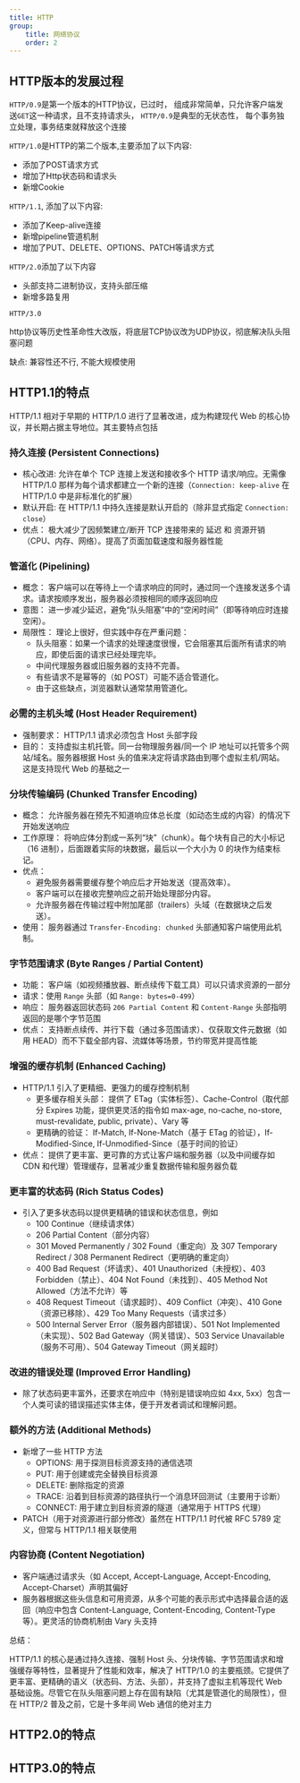 ```yaml
---
title: HTTP
group:
    title: 网络协议
    order: 2
---
```



## HTTP版本的发展过程

`HTTP/0.9`是第一个版本的HTTP协议，已过时， 组成非常简单，只允许客户端发送`GET`这一种请求，且不支持请求头， `HTTP/0.9`是典型的无状态性， 每个事务独立处理，事务结束就释放这个连接

`HTTP/1.0`是HTTP的第二个版本,主要添加了以下内容:

- 添加了POST请求方式
- 增加了Http状态码和请求头
- 新增Cookie

`HTTP/1.1`, 添加了以下内容:

- 添加了Keep-alive连接
- 新增pipeline管道机制
- 增加了PUT、DELETE、OPTIONS、PATCH等请求方式

`HTTP/2.0`添加了以下内容

- 头部支持二进制协议，支持头部压缩
- 新增多路复用

`HTTP/3.0`

http协议等历史性革命性大改版，将底层TCP协议改为UDP协议，彻底解决队头阻塞问题

缺点: 兼容性还不行, 不能大规模使用


## HTTP1.1的特点

HTTP/1.1 相对于早期的 HTTP/1.0 进行了显著改进，成为构建现代 Web 的核心协议，并长期占据主导地位。其主要特点包括

### 持久连接 (Persistent Connections)

- 核心改进: 允许在单个 TCP 连接上发送和接收多个 HTTP 请求/响应。无需像 HTTP/1.0 那样为每个请求都建立一个新的连接（`Connection: keep-alive` 在 HTTP/1.0 中是非标准化的扩展）
- 默认开启: 在 HTTP/1.1 中持久连接是默认开启的（除非显式指定 `Connection: close`）
- 优点： 极大减少了因频繁建立/断开 TCP 连接带来的 延迟 和 资源开销（CPU、内存、网络）。提高了页面加载速度和服务器性能

### 管道化 (Pipelining)

- 概念： 客户端可以在等待上一个请求响应的同时，通过同一个连接发送多个请求。请求按顺序发出，服务器必须按相同的顺序返回响应
- 意图： 进一步减少延迟，避免“队头阻塞”中的“空闲时间”（即等待响应时连接空闲）。
- 局限性： 理论上很好，但实践中存在严重问题： 
  - 队头阻塞：​​ 如果一个请求的处理速度很慢，它会阻塞其后面所有请求的响应，即使后面的请求已经处理完毕。 
  - 中间代理服务器或旧服务器的支持不完善。
  - 有些请求不是幂等的（如 POST）可能不适合管道化。
  - 由于这些缺点，浏览器默认通常禁用管道化。
  
### 必需的主机头域 (Host Header Requirement)

- 强制要求： HTTP/1.1 请求必须包含 Host 头部字段
- 目的： 支持虚拟主机托管。同一台物理服务器/同一个 IP 地址可以托管多个网站/域名。服务器根据 Host 头的值来决定将请求路由到哪个虚拟主机/网站。这是支持现代 Web 的基础之一

### 分块传输编码 (Chunked Transfer Encoding)

- 概念： 允许服务器在预先不知道响应体总长度（如动态生成的内容）的情况下开始发送响应
- 工作原理： 将响应体分割成一系列“块”（chunk）。每个块有自己的大小标记（16 进制），后面跟着实际的块数据，最后以一个大小为 0 的块作为结束标记。
- 优点：
  - 避免服务器需要缓存整个响应后才开始发送（提高效率）。
  - 客户端可以在接收完整响应之前开始处理部分内容。
  - 允许服务器在传输过程中附加尾部（trailers）头域（在数据块之后发送）。
- 使用： 服务器通过 `Transfer-Encoding: chunked` 头部通知客户端使用此机制。

### 字节范围请求 (Byte Ranges / Partial Content)

- 功能： 客户端（如视频播放器、断点续传下载工具）可以只请求资源的一部分
- 请求：使用 `Range` 头部（如 `Range: bytes=0-499`）
- 响应： 服务器返回状态码 `206 Partial Content` 和 `Content-Range` 头部指明返回的是哪个字节范围
- 优点： 支持断点续传、并行下载（通过多范围请求）、仅获取文件元数据（如用 HEAD）而不下载全部内容、流媒体等场景，节约带宽并提高性能

### 增强的缓存机制 (Enhanced Caching)

- HTTP/1.1 引入了更精细、更强力的缓存控制机制
  - 更多缓存相关头部： 提供了 ETag（实体标签）、Cache-Control（取代部分 Expires 功能，提供更灵活的指令如 max-age, no-cache, no-store, must-revalidate, public, private）、Vary 等
  - 更精确的验证： If-Match, If-None-Match（基于 ETag 的验证），If-Modified-Since, If-Unmodified-Since（基于时间的验证）
- 优点： 提供了更丰富、更可靠的方式让客户端和服务器（以及中间缓存如 CDN 和代理）管理缓存，显著减少重复数据传输和服务器负载

### 更丰富的状态码 (Rich Status Codes)

- 引入了更多状态码以提供更精确的错误和状态信息，例如
  - 100 Continue（继续请求体）
  - 206 Partial Content（部分内容）
  - 301 Moved Permanently / 302 Found（重定向）及 307 Temporary Redirect / 308 Permanent Redirect（更明确的重定向）
  - 400 Bad Request（坏请求）、401 Unauthorized（未授权）、403 Forbidden（禁止）、404 Not Found（未找到）、405 Method Not Allowed（方法不允许）等
  - 408 Request Timeout（请求超时）、409 Conflict（冲突）、410 Gone（资源已移除）、429 Too Many Requests（请求过多）
  - 500 Internal Server Error（服务器内部错误）、501 Not Implemented（未实现）、502 Bad Gateway（网关错误）、503 Service Unavailable（服务不可用）、504 Gateway Timeout（网关超时）

### 改进的错误处理 (Improved Error Handling)

- 除了状态码更丰富外，还要求在响应中（特别是错误响应如 4xx, 5xx）包含一个人类可读的错误描述实体主体，便于开发者调试和理解问题。

### 额外的方法 (Additional Methods)

- 新增了一些 HTTP 方法
  - OPTIONS: 用于探测目标资源支持的通信选项
  - PUT: 用于创建或完全替换目标资源
  - DELETE: 删除指定的资源
  - TRACE: 沿着到目标资源的路径执行一个消息环回测试（主要用于诊断）
  - CONNECT: 用于建立到目标资源的隧道（通常用于 HTTPS 代理）
- PATCH（用于对资源进行部分修改）虽然在 HTTP/1.1 时代被 RFC 5789 定义，但常与 HTTP/1.1 相关联使用

### 内容协商 (Content Negotiation)

- 客户端通过请求头（如 Accept, Accept-Language, Accept-Encoding, Accept-Charset）声明其偏好
- 服务器根据这些头信息和可用资源，从多个可能的表示形式中选择最合适的返回（响应中包含 Content-Language, Content-Encoding, Content-Type 等）。更灵活的协商机制由 Vary 头支持

总结：

HTTP/1.1 的核心是通过持久连接、强制 Host 头、分块传输、字节范围请求和增强缓存等特性，​显著提升了性能和效率，解决了 HTTP/1.0 的主要瓶颈。它提供了更丰富、更精确的语义​（状态码、方法、头部），并支持了虚拟主机等现代 Web 基础设施。尽管它在队头阻塞问题上存在固有缺陷（尤其是管道化的局限性），但在 HTTP/2 普及之前，它是十多年间 Web 通信的绝对主力

## HTTP2.0的特点


## HTTP3.0的特点
